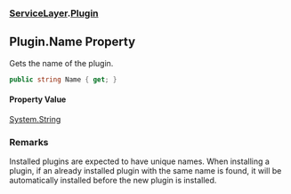 ### [ServiceLayer](ServiceLayer.md 'ServiceLayer').[Plugin](ServiceLayer_Plugin.md 'ServiceLayer.Plugin')
## Plugin.Name Property
Gets the name of the plugin.  
```csharp
public string Name { get; }
```
#### Property Value
[System.String](https://docs.microsoft.com/en-us/dotnet/api/System.String 'System.String')
### Remarks
Installed plugins are expected to have unique names. When installing a plugin, if an already installed plugin with the same name is found, it will be automatically installed before the new plugin is installed.
